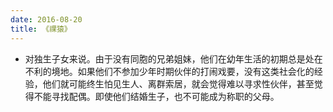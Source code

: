 ```yaml
---
date: 2016-08-20
title: 《祼猿》 
---
```


 

- 对独生子女来说。由于没有同胞的兄弟姐妹，他们在幼年生活的初期总是处在不利的境地。如果他们不参加少年时期伙伴的打闹戏要，没有这类社会化的经验，他们就可能终生怕见生人、离群索居，就会觉得难以寻求性伙伴，甚至觉得不能寻找配偶。即使他们结婚生子，也不可能成为称职的父母。







 

 

 

 

 

 

 